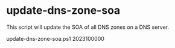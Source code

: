 # update-dns-zone-soa
 This script will update the SOA of all DNS zones on a DNS server.

update-dns-zone-soa.ps1 2023100000